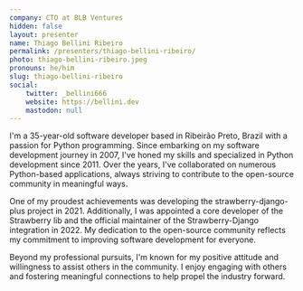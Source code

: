 ```yaml
---
company: CTO at BLB Ventures
hidden: false
layout: presenter
name: Thiago Bellini Ribeiro
permalink: /presenters/thiago-bellini-ribeiro/
photo: thiago-bellini-ribeiro.jpeg
pronouns: he/him
slug: thiago-bellini-ribeiro
social:
    twitter: _bellini666
    website: https://bellini.dev
    mastodon: null
---
```


I'm a 35-year-old software developer based in Ribeirão Preto, Brazil with a passion for Python programming. Since embarking on my software development journey in 2007, I've honed my skills and specialized in Python development since 2011. Over the years, I've collaborated on numerous Python-based applications, always striving to contribute to the open-source community in meaningful ways.

One of my proudest achievements was developing the strawberry-django-plus project in 2021. Additionally, I was appointed a core developer of the Strawberry lib and the official maintainer of the Strawberry-Django integration in 2022. My dedication to the open-source community reflects my commitment to improving software development for everyone.

Beyond my professional pursuits, I'm known for my positive attitude and willingness to assist others in the community. I enjoy engaging with others and fostering meaningful connections to help propel the industry forward.
